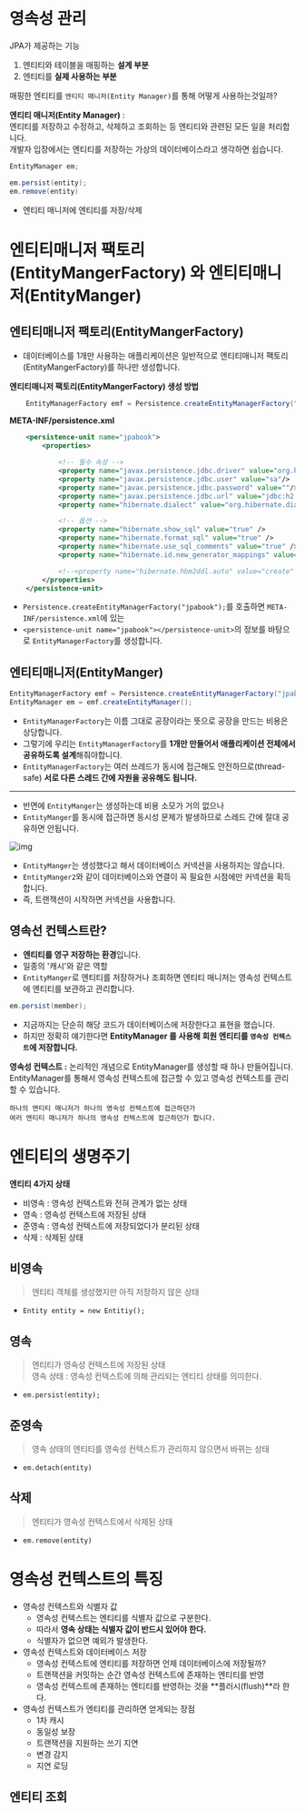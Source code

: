 # 영속성 관리
JPA가 제공하는 기능     
   
1. 엔티티와 테이블을 매핑하는 **설계 부분** 
2. 엔티티를 **실제 사용하는 부분**   

매핑한 엔티티를 `엔티티 매니저(Entity Manager)`를 통해 어떻게 사용하는것일까?
     
**엔티티 매니저(Entity Manager)** :    
엔티티를 저장하고 수정하고, 삭제하고 조회하는 등 엔티티와 관련된 모든 일을 처리합니다.              
개발자 입장에서는 엔티티를 저장하는 가상의 데이터베이스라고 생각하면 쉽습니다.        
    
```java
EntityManager em;

em.persist(entity);
em.remove(entity)
```
* 엔티티 매니저에 엔티티를 저장/삭제              
   
# 엔티티매니저 팩토리(EntityMangerFactory) 와 엔티티매니저(EntityManger)   
## 엔티티매니저 팩토리(EntityMangerFactory)   
* 데이터베이스를 1개만 사용하는 애플리케이션은 일반적으로 엔티티매니저 팩토리(EntityMangerFactory)를 하나만 생성합니다.   
   
**엔티티매니저 팩토리(EntityMangerFactory) 생성 방법**
```java
    EntityManagerFactory emf = Persistence.createEntityManagerFactory("jpabook");
```    
**META-INF/persistence.xml**
```xml
    <persistence-unit name="jpabook">
        <properties>

            <!-- 필수 속성 -->
            <property name="javax.persistence.jdbc.driver" value="org.h2.Driver"/>
            <property name="javax.persistence.jdbc.user" value="sa"/>
            <property name="javax.persistence.jdbc.password" value=""/>
            <property name="javax.persistence.jdbc.url" value="jdbc:h2:tcp://localhost/~/test"/>
            <property name="hibernate.dialect" value="org.hibernate.dialect.H2Dialect" />

            <!-- 옵션 -->
            <property name="hibernate.show_sql" value="true" />
            <property name="hibernate.format_sql" value="true" />
            <property name="hibernate.use_sql_comments" value="true" />
            <property name="hibernate.id.new_generator_mappings" value="true" />

            <!--<property name="hibernate.hbm2ddl.auto" value="create" />-->
        </properties>
    </persistence-unit>
```     
* `Persistence.createEntityManagerFactory("jpabook");`를 호출하면 `META-INF/persistence.xml`에 있는       
* `<persistence-unit name="jpabook"></persistence-unit>`의 정보를 바탕으로 `EntityManagerFactory`를 생성합니다.           
    
## 엔티티매니저(EntityManger)   
```java
EntityManagerFactory emf = Persistence.createEntityManagerFactory("jpabook");
EntityManager em = emf.createEntityManager();
```     

* `EntityManagerFactory`는 이름 그대로 공장이라는 뜻으로 공장을 만드는 비용은 상당합니다.   
* 그렇기에 우리는 `EntityManagerFactory`를 **1개만 만들어서 애플리케이션 전체에서 공유하도록 설계**해줘야합니다.      
* `EntityManagerFactory`는 여러 쓰레드가 동시에 접근해도 안전하므로(thread-safe) **서로 다른 스레드 간에 자원을 공유해도 됩니다.**    

___ 
    
* 반면에 `EntityManger`는 생성하는데 비용 소모가 거의 없으나   
* `EntityManger`를 동시에 접근하면 동시성 문제가 발생하므로 스레드 간에 절대 공유하면 안됩니다.   
   
![img](https://user-images.githubusercontent.com/50267433/99519577-638eae00-29d5-11eb-8e08-f8198290c0f9.png)

* `EntityManger`는 생성했다고 해서 데이터베이스 커넥션을 사용하지는 않습니다.         
* `EntityManger2`와 같이 데이터베이스와 연결이 꼭 필요한 시점에만 커넥션을 획득합니다.      
* 즉, 트랜잭션이 시작하면 커넥션을 사용합니다.           

## 영속선 컨텍스트란?   
* **엔티티를 영구 저장하는 환경**입니다.   
* 일종의 '캐시'와 같은 역할    
* `EntityManger`로 엔티티를 저장하거나 조회하면 엔티티 매니저는 영속성 컨텍스트에 엔티티를 보관하고 관리합니다.   

```java
em.persist(member);    
```    
* 지금까지는 단순히 해당 코드가 데이터베이스에 저장한다고 표현을 했습니다.          
* 하지만 정확히 얘기한다면 **EntityManager 를 사용해 회원 엔티티를 `영속성 컨텍스트`에 저장합니다.**          

**영속성 컨텍스트 :** 논리적인 개념으로 EntityManager를 생성할 때 하나 만들어집니다.   
EntityManager를 통해서 영속성 컨텍스트에 접근할 수 있고 영속성 컨텍스트를 관리할 수 있습니다.   

```
하나의 엔티티 매니저가 하나의 영속성 컨텍스트에 접근하던가 
여러 엔티티 매니저가 하나의 영속성 컨텍스트에 접근하던가 합니다.   
```
   
# 엔티티의 생명주기   
**엔티티 4가지 상태**    
* 비영속 : 영속성 컨텍스트와 전혀 관계가 없는 상태   
* 영속 : 영속성 컨텍스트에 저장된 상태   
* 준영속 : 영속성 컨텍스트에 저장되었다가 분리된 상태   
* 삭제 : 삭제된 상태 

## 비영속   
> 엔티티 객체를 생성했지만 아직 저장하지 않은 상태     

* `Entity entity = new Entitiy();`

## 영속
> 엔티티가 영속성 컨텍스트에 저장된 상태        
> 영속 상태 : 영속성 컨텍스트에 의해 관리되는 엔티티 상태를 의미한다.     
   
* `em.persist(entity);`


## 준영속   
> 영속 상태의 엔티티를 영속성 컨텍스트가 관리하지 않으면서 바뀌는 상태     

* `em.detach(entity)`

## 삭제      
> 엔티티가 영속성 컨텍스트에서 삭제된 상태  

* `em.remove(entity)`    

# 영속성 컨텍스트의 특징    
* 영속성 컨텍스트와 식별자 값    
   * 영속성 컨텍스트는 엔티티를 식별자 값으로 구분한다.   
   * 따라서 **영속 상태는 식별자 값이 반드시 있어야 한다.**   
   * 식별자가 없으면 예외가 발생한다.    
* 영속성 컨텍스트와 데이터베이스 저장  
   * 영속성 컨텍스트에 엔티티를 저장하면 언제 데이터베이스에 저장될까?   
   * 트랜잭션을 커밋하는 순간 영속성 컨텍스트에 존재하는 엔티티를 반영  
   * 영속성 컨텍스트에 존재하는 엔티티를 반영하는 것을 **플러시(flush)**라 한다.    
* 영속성 컨텍스트가 엔티티를 관리하면 얻게되는 장점
   * 1차 캐시  
   * 동일성 보장   
   * 트랜잭션을 지원하는 쓰기 지연   
   * 변경 감지   
   * 지연 로딩  

## 엔티티 조회   














